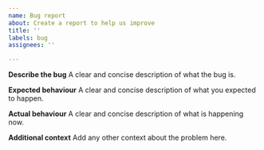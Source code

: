 ```yaml
---
name: Bug report
about: Create a report to help us improve
title: ''
labels: bug
assignees: ''

---
```


**Describe the bug**
A clear and concise description of what the bug is.

**Expected behaviour**
A clear and concise description of what you expected to happen.

**Actual behaviour**
A clear and concise description of what is happening now.

**Additional context**
Add any other context about the problem here.
